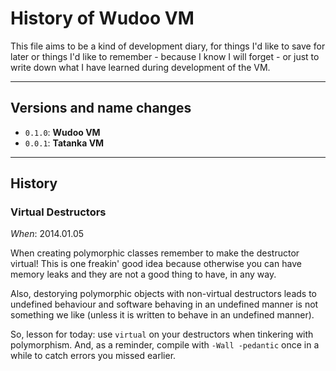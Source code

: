 # History of Wudoo VM

This file aims to be a kind of development diary, for things I'd like to save for later or
things I'd like to remember - because I know I will forget - or just to write down what I have learned
during development of the VM.


----

## Versions and name changes

- `0.1.0`: **Wudoo VM**
- `0.0.1`: **Tatanka VM**


----

## History

### Virtual Destructors

*When*: 2014.01.05

When creating polymorphic classes remember to make the destructor virtual!
This is one freakin' good idea because otherwise you can have memory leaks and
they are not a good thing to have, in any way.

Also, destorying polymorphic objects with non-virtual destructors leads to undefined behaviour and
software behaving in an undefined manner is not something we like (unless it is written to behave in
an undefined manner).

So, lesson for today: use `virtual` on your destructors when tinkering with polymorphism.
And, as a reminder, compile with `-Wall -pedantic` once in a while to catch errors you missed earlier.
